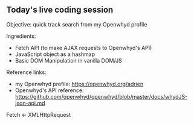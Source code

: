 ## Today's live coding session

Objective: quick track search from my Openwhyd profile

Ingredients:
 - Fetch API (to make AJAX requests to Openwhyd's API)
 - JavaScript object as a hashmap
 - Basic DOM Manipulation in vanilla DOM/JS

Reference links:
 - my Openwhyd profile: https://openwhyd.org/adrien
 - Openwhyd's API reference: https://github.com/openwhyd/openwhyd/blob/master/docs/whydJS-json-api.md

Fetch <- XMLHttpRequest
